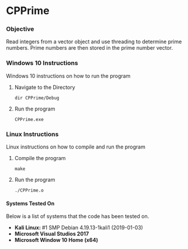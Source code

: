 <h1>CPPrime</h1>

<h3>Objective</h3>
<p>Read integers from a vector object and use threading to determine prime numbers. Prime numbers are then stored in the prime number vector.</p>
 
<h3>Windows 10 Instructions</h3>
<p>Windows 10 instructions on how to run the program</p>
<ol>
  <li>Navigate to the Directory</li>
  
  ```
  dir CPPrime/Debug
  ```
  
  <li>Run the program</li>
  
  ```
  CPPrime.exe
  ```

</ol>
 
<h3>Linux Instructions</h3>
<p>Linux instructions on how to compile and run the program</p>
<ol>
  <li>Compile the program</li>
  
  ```
  make
  ```
  
  <li>Run the program</li>
  
  ```
  ./CPPrime.o
  ```
  
</ol>
  
<h4>Systems Tested On</h4>
<p>Below is a list of systems that the code has been tested on.</p>
<ul>
  <li><strong>Kali Linux: </strong>#1 SMP Debian 4.19.13-1kali1 (2019-01-03)</li>
  <li><strong>Microsoft Visual Studios 2017</strong></li>
  <li><strong>Microsoft Window 10 Home (x64)</strong></li>
</ul>
